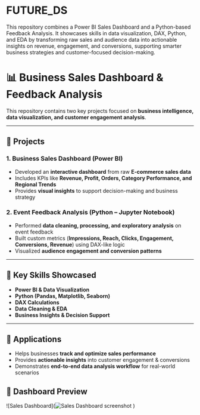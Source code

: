 # FUTURE_DS
This repository combines a Power BI Sales Dashboard and a Python-based Feedback Analysis. It showcases skills in data visualization, DAX, Python, and EDA by transforming raw sales and audience data into actionable insights on revenue, engagement, and conversions, supporting smarter business strategies and customer-focused decision-making.
# 📊 Business Sales Dashboard & Feedback Analysis  

This repository contains two key projects focused on **business intelligence, data visualization, and customer engagement analysis**.  

---

## 📌 Projects  

### 1. Business Sales Dashboard (Power BI)  
- Developed an **interactive dashboard** from raw **E-commerce sales data**  
- Includes KPIs like **Revenue, Profit, Orders, Category Performance, and Regional Trends**  
- Provides **visual insights** to support decision-making and business strategy  

### 2. Event Feedback Analysis (Python – Jupyter Notebook)  
- Performed **data cleaning, processing, and exploratory analysis** on event feedback  
- Built custom metrics (**Impressions, Reach, Clicks, Engagement, Conversions, Revenue**) using DAX-like logic  
- Visualized **audience engagement and conversion patterns**  

---

## 🔑 Key Skills Showcased  
- **Power BI & Data Visualization**  
- **Python (Pandas, Matplotlib, Seaborn)**  
- **DAX Calculations**  
- **Data Cleaning & EDA**  
- **Business Insights & Decision Support**  

---

## 🚀 Applications  
- Helps businesses **track and optimize sales performance**  
- Provides **actionable insights** into customer engagement & conversions  
- Demonstrates **end-to-end data analysis workflow** for real-world scenarios  

## 📸 Dashboard Preview  

![Sales Dashboard](![Sales Dashboard screenshot](https://github.com/user-attachments/assets/7ccb83e8-0128-4e6c-ac39-2a8f537f0771)
)

